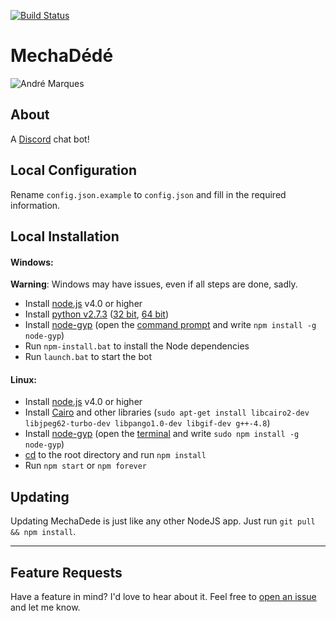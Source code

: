 [![Build Status](https://david-dm.org/lzia/mechadede.svg)](https://david-dm.org/lzia/mechadede)
# MechaDédé
![André Marques](http://ejesa.statig.com.br/bancodeimagens/9z/2j/8r/9z2j8r7jvfvu4e5axwmktm0pj.jpg)
## About
A [Discord](https://discordapp.com/) chat bot!

## Local Configuration

Rename `config.json.example` to `config.json` and fill in the required information.

## Local Installation
#### Windows:
**Warning**: Windows may have issues, even if all steps are done, sadly.

- Install [node.js](https://nodejs.org/en/) v4.0 or higher
- Install [python v2.7.3](https://www.python.org) ([32 bit](https://www.python.org/ftp/python/2.7.3/python-2.7.3.msi), [64 bit](https://www.python.org/ftp/python/2.7.3/python-2.7.3.amd64.msi))
- Install [node-gyp](https://github.com/nodejs/node-gyp) (open the [command prompt](http://windows.microsoft.com/en-us/windows/command-prompt-faq) and write `npm install -g node-gyp`)
- Run `npm-install.bat` to install the Node dependencies
- Run `launch.bat` to start the bot

#### Linux:
- Install [node.js](https://nodejs.org/en/) v4.0 or higher
- Install [Cairo](https://cairographics.org/download/) and other libraries (`sudo apt-get install libcairo2-dev libjpeg62-turbo-dev libpango1.0-dev libgif-dev g++-4.8`)
- Install [node-gyp](https://github.com/nodejs/node-gyp) (open the [terminal](http://www.howtogeek.com/140679/beginner-geek-how-to-start-using-the-linux-terminal/) and write `sudo npm install -g node-gyp`)
- [cd](https://en.wikipedia.org/wiki/Cd_%28command%29) to the root directory and run `npm install`
- Run `npm start` or `npm forever`


## Updating

Updating MechaDede is just like any other NodeJS app. Just run `git pull && npm install`.

---

## Feature Requests

Have a feature in mind? I'd love to hear about it. Feel free to [open an issue](https://github.com/lzia/mechadede/issues/new) and let me know.
